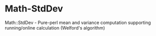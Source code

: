 # Math-StdDev
Math::StdDev - Pure-perl mean and variance computation supporting running/online calculation (Welford's algorithm)
